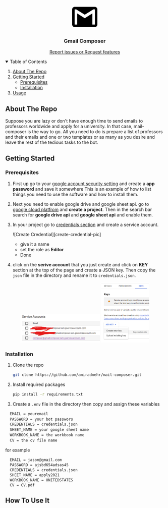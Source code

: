 

<!-- PROJECT LOGO -->
<br />
<p align="center">
  <a href="https://github.com/othneildrew/Best-README-Template">
    <img src="docs/logo.png" alt="Logo" width="80" height="80">
  </a>

  <h3 align="center">Gmail Composer</h3>

  <p align="center">
    <a href="https://github.com/amiradmehr/mail-composer/issues">Report issues or  Request features</a>
  </p>
</p>



<!-- TABLE OF CONTENTS -->
<details open="open">
  <summary>Table of Contents</summary>
  <ol>
    <li><a href="#about-the-repo">About The Repo</a>
    <li>
      <a href="#getting-started">Getting Started</a>
      <ul>
      <li><a href="#prerequisites">Prerequisites</a></li>
        <li><a href="#installation">Installation</a></li>
      </ul>
    </li>
    <li><a href="#how-to-use-it">Usage</a></li>
</details>



<!-- ABOUT THE PROJECT -->
## About The Repo


Suppose you are lazy or don't have enough time to send emails to professors worldwide and apply for a university. In that case, mail-composer is the way to go.
All you need to do is prepare a list of professors and their emails and one or two templates or as many as you desire and leave the rest of the tedious tasks to the bot.



<!-- GETTING STARTED -->
## Getting Started


### Prerequisites

1. First up go to your [google account security setting](https://myaccount.google.com/security) and create a **app password** and save it somewhere
This is an example of how to list things you need to use the software and how to install them.

2. Next you need to enable google drive and google sheet api. go to [google cloud platfrom](https://console.cloud.google.com/) and **create a project**. Then in the search bar search for **google drive api** and **google sheet api** and enable them.

3. In your project go to [credentials section](https://console.cloud.google.com/apis/credentials) and create a service account.
   
   ![Create Credential][create-credential-pic]
   * give it a name
   * set the role as **Editor**
   * Done
4. click on the **serive account** that you just create and click on **KEY** section at the top of the page and create a JSON key. Then copy the `json` file in the directory and rename it to `credentials.json`.

  <p align="center">
    <img src="docs/services.png" alt="services" width="50%" height="50%">
    <img src="docs/jasonkey.png" alt="Logo" width="30%" height="30%">
  </p>





### Installation

1. Clone the repo
   ```sh
   git clone https://github.com/amiradmehr/mail-composer.git
   ```
2. Install required packages
   ```sh
   pip install -r requirements.txt
   ```
3. Create a `.env` file in the directory then copy and assign these variables
   
   
  ```sh
    EMAIL = youremail
    PASSWORD = your bot passwors
    CREDENTIALS = credentials.json
    SHEET_NAME = your google sheet name
    WORKBOOK_NAME = the workbook name
    CV = the cv file name
  ```
  for example
  ```JS
    EMAIL = jason@gmail.com
    PASSWORD = ajsbd654adsas45
    CREDENTIALS = credentials.json
    SHEET_NAME = apply2021
    WORKBOOK_NAME = UNITEDSTATES
    CV = CV.pdf
  ```

<!-- USAGE EXAMPLES -->
## How To Use It
